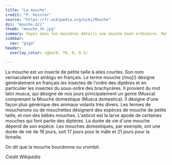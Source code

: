 ```yaml
---
title: "La mouche"
credit: "P. Kessler"
source: "https://fr.wikipedia.org/wiki/Mouche"
dzi: "mouche.dzi"
thumb: "mouche_th.jpg"
summary: Voyez dans les moindres détails une mouche bien ordinaire. Remarquez particulièrement les yeux rouges à facettes.
sidebar:
  nav: "giga"
header:
  overlay_color: rgba(0, 70, 0, 0.5) 

---
```


La mouche est un insecte de petite taille à ailes courtes. Son nom vernaculaire est ambigu en français. Le terme mouche (/muʃ/) désigne généralement en français les insectes de l'ordre des diptères et en particulier les insectes du sous-ordre des brachycères. Il provient du mot latin musca, qui désigne de nos jours principalement un genre (Musca) comprenant la Mouche domestique (Musca domestica). Il désigne d'une façon plus générique des animaux volants très divers. Les termes de moucherons ou de mouchettes désignent des espèces de mouche de petite taille, et non des bébés mouches. L'asticot est la larve apode de certaines mouches qui font partie des diptères. La durée de vie d'une mouche dépend de son espèce. Les mouches domestiques, par exemple, ont une durée de vie de 19 jours, soit 17 jours pour le mâle et 21 jours pour la femelle.

On dit que la mouche bourdonne ou vrombit.

<cite>Crédit Wikipédia</cite>
